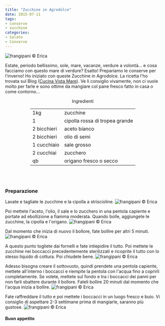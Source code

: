 ```yaml
---
title: "Zucchine in Agrodolce"
date: 2015-07-11
tags:
- conserve
- zucchine
categories:
- Salato
- Conserve
---
```

![](header.jpg "frangipani © Erica")

Estate, periodo bellissimo, sole, mare, vacanze, verdure a volontà... e cosa facciamo con questo mare di verdure? Esatto! Prepariamo le conserve per l'inverno! Ho iniziato con queste Zucchine in Agrodolce. La ricetta l'ho trovata sul Blog (<a href="http://blog.giallozafferano.it/cucinavistamare/zucchine-in-agrodolce/" target="_blank">Cucina Vista Mare</a>). Ve li consiglio vivamente, non ci vuole molto per farle e sono ottime da mangiare col pane fresco fatto in casa o come contorno...


<div id="wrapper" style="text-align: center">
  <div id="yourdiv" style="display: inline-block;">
    <div class="ingredients">
      <div class="ingredients-title">Ingredienti</div>
      <table>
        <tbody>
          <tr>
            <td>1kg</td>
            <td>zucchine</td>
          </tr>
          <tr>
            <td>1</td>
            <td>cipolla rossa di tropea grande</td>
          </tr>
          <tr>
            <td>2 bicchieri</td>
            <td>aceto bianco</td>
          </tr>
          <tr>
            <td>2 bicchieri</td>
            <td>olio di semi</td>
          </tr>
          <tr>
            <td>1 cucchiaio</td>
            <td>sale grosso</td>
          </tr>
          <tr>
            <td>2 cucchiai</td>
            <td>zucchero</td>
          </tr>
          <tr>
            <td>qb</td>
            <td>origano fresco o secco</td>
          </tr>
        </tbody>
      </table>
      <br></br>
    </div>
  </div>
</div>


<h3>
  <font color="grey">
    <i class="fa fa-cogs"></i>
  </font> Preparazione
</h3>

Lavate e tagliate le zucchine e la cipolla a striscioline.
![](zucchine.jpg "frangipani © Erica")

Poi mettete l'aceto, l'olio, il sale e lo zucchero in una pentola capiente e portate ad ebollizione a fiamma moderata. Quando bolle, aggiungete le zucchine, la cipolla e l'origano.
![](bollire.jpg "frangipani © Erica")

Dal momento che inizia di nuovo il bollore, fate bollire per altri 5 minuti.
![](bollite.jpg "frangipani © Erica")

A questo punto togliete dai fornelli e fate intiepidire il tutto. Poi mettete le zucchine nei boccacci precedentemente sterilizzati e ricoprite il tutto con lo stesso liquido di cottura. Poi chiudete bene.
![](vasetti.jpg "frangipani © Erica")

Adesso bisogna creare il sottovuoto, quindi prendete una pentola capiente, mettete all'interno i boccacci e riempite la pentola con l'acqua fino a coprirli completamente. Se volete, mettete sul fondo e tra i boccacci dei panni per non farli sbattere durante il bollore. Fateli bollire 20 minuti dal momento che l'acqua inizia a bollire.
![](sterilizzare.jpg "frangipani © Erica")

Fate raffreddare il tutto e poi mettete i boccacci in un luogo fresco e buio. Vi consiglio di aspettare 2-3 settimane prima di mangiarle, saranno più gustose.
![](risultato.jpg "frangipani © Erica")

<h4>Buon appetito
  <font color="red">
    <i class="fa fa-smile-o"></i>
  </font>
</h4>
